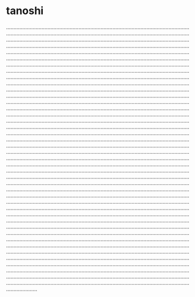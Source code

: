 # tanoshi

.............................................................................................................................................................................................................................................................................................................................................................................................................................................................................................................................................................................................................................................................................................................................................................................................................................................................................................................................................................................................................................................................................................................................................................................................................................................................................................................................................................................................................................................................................................................................................................................................................................................................................................................................................................................................................................................................................................................................................................................................................................................................................................................................................................................................................................................................................................................................................................................................................................................................................................................................................................................................................................................................................................................................................................................................................................................................................................................................................................................................................................................................................................................................................................................................................................................................................................................................................................................................................................................................................................................................................................................................................................................................................................................................................................................................................................................................................................................................................................................................................................................................................................................................................................................................................................................................................................................................................................................................................................................................................................................................................................................................................................................................................................................................................................................................................................................................................................................................................................................................................................................................................................................................................................................................................................................................................................................................................................................................................................................
